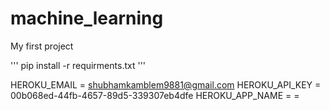 # machine_learning
My first project 


'''
pip install -r requirments.txt
'''

HEROKU_EMAIL = shubhamkamblem9881@gmail.com
HEROKU_API_KEY = 00b068ed-44fb-4657-89d5-339307eb4dfe
HEROKU_APP_NAME =  =